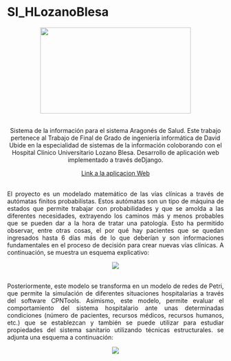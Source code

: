# SI_HLozanoBlesa

<p align="center">
    <img src="https://transparencia.aragon.es/sites/default/files/images/logo_sas.png" height="200" width="350">

  <br>
  <br>
</p>
<p align="center">
Sistema de la información para el sistema Aragonés de Salud. Este trabajo pertenece al Trabajo de Final de Grado de ingeniería informática de David Ubide en la especialidad de sistemas de la información coloborando con el Hospital Clínico Universitario Lozano Blesa. Desarrollo de aplicación web implementado a través deDjango.

</p>
<p align="center" >
  <a href="http://www.hlozablesa.tk/">Link a la aplicacion Web </a>
  <br>
  <br>
</p>

<p align="justify">
El proyecto es un modelado matemático de las vías clínicas a través de autómatas finitos probabilistas. Estos autómatas son un tipo de máquina de estados que permite trabajar con probabilidades y que se amolda a las diferentes necesidades, extrayendo los caminos más y menos probables que se pueden dar a la hora de tratar una patología. Esto ha permitido observar, entre otras cosas, el por qué hay pacientes que se quedan ingresados hasta 6 días más de lo que deberían y son informaciones fundamentales en el proceso de decisión para crear nuevas vías clínicas. A continuación, se muestra un esquema explicativo:
</p>
<p align="center">
  <img src="https://i.postimg.cc/X7TKBV68/Qu-se-va-a-hacer.png" >
  <br>
  <br>
</p>



<p align="justify">
Posteriormente, este modelo se transforma en un modelo de redes de Petri, que permite la simulación de diferentes situaciones hospitalarias a través del software CPNTools. Asimismo, este modelo, permite evaluar el comportamiento del sistema hospitalario ante unas determinadas condiciones (número de pacientes, recursos médicos, recursos humanos, etc.) que se establezcan y también se puede utilizar para estudiar propiedades del sistema sanitario utilizando técnicas estructurales. se adjunta una esquema a continuación:
</p>
<p align="center">
  <img src="https://i.postimg.cc/Vkf7kfqV/transformaci-n.png" >
  <br>
  <br>
</p>

